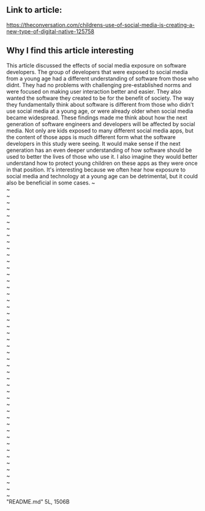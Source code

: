 ## Link to article:
<https://theconversation.com/childrens-use-of-social-media-is-creating-a-new-type-of-digital-native-125758>

## Why I find this article interesting
This article discussed the effects of social media exposure on software developers. The group of developers that were exposed to social media from a young age had a different understanding of software from those who didnt. They had no problems with challenging pre-established norms and were focused on making user interaction better and easier. They also wanted the software they created to be for the benefit of society. The way they fundamentally think about software is different from those who didn't use social media at a young age, or were already older when social media became widespread. These findings made me think about how the next generation of software engineers and developers will be affected by social media. Not only are kids exposed to many different social media apps, but the content of those apps is much different form what the software developers in this study were seeing. It would make sense if the next generation has an even deeper understanding of how software should be used to better the lives of those who use it. I also imagine they would better understand how to protect young children on these apps as they were once in that position. It's interesting because we often hear how exposure to social media and technology at a young age can be detrimental, but it could also be beneficial in some cases.
~                                                                                                                                                                                                           
~                                                                                                                                                                                                           
~                                                                                                                                                                                                           
~                                                                                                                                                                                                           
~                                                                                                                                                                                                           
~                                                                                                                                                                                                           
~                                                                                                                                                                                                           
~                                                                                                                                                                                                           
~                                                                                                                                                                                                           
~                                                                                                                                                                                                           
~                                                                                                                                                                                                           
~                                                                                                                                                                                                           
~                                                                                                                                                                                                           
~                                                                                                                                                                                                           
~                                                                                                                                                                                                           
~                                                                                                                                                                                                           
~                                                                                                                                                                                                           
~                                                                                                                                                                                                           
~                                                                                                                                                                                                           
~                                                                                                                                                                                                           
~                                                                                                                                                                                                           
~                                                                                                                                                                                                           
~                                                                                                                                                                                                           
~                                                                                                                                                                                                           
~                                                                                                                                                                                                           
~                                                                                                                                                                                                           
~                                                                                                                                                                                                           
~                                                                                                                                                                                                           
~                                                                                                                                                                                                           
~                                                                                                                                                                                                           
~                                                                                                                                                                                                           
~                                                                                                                                                                                                           
~                                                                                                                                                                                                           
~                                                                                                                                                                                                           
~                                                                                                                                                                                                           
~                                                                                                                                                                                                           
~                                                                                                                                                                                                           
~                                                                                                                                                                                                           
~                                                                                                                                                                                                           
~                                                                                                                                                                                                           
~                                                                                                                                                                                                           
~                                                                                                                                                                                                           
~                                                                                                                                                                                                           
~                                                                                                                                                                                                           
~                                                                                                                                                                                                           
~                                                                                                                                                                                                           
~                                                                                                                                                                                                           
~                                                                                                                                                                                                           
~                                                                                                                                                                                                           
"README.md" 5L, 1506B


